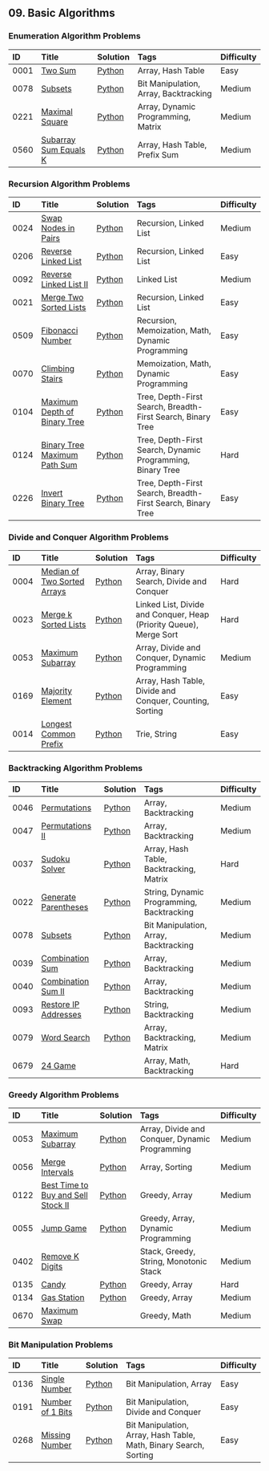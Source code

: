 ## 09. Basic Algorithms

### Enumeration Algorithm Problems

| ID   | Title | Solution | Tags | Difficulty |
| :------ | :------ | :------ | :------ | :------ |
| 0001 | [Two Sum](https://leetcode.com/problems/two-sum/) | [Python](https://github.com/itcharge/LeetCode-Py/blob/main/Solutions/0001.%20%E4%B8%A4%E6%95%B0%E4%B9%8B%E5%92%8C.md) | Array, Hash Table | Easy |
| 0078 | [Subsets](https://leetcode.com/problems/subsets/) | [Python](https://github.com/itcharge/LeetCode-Py/blob/main/Solutions/0078.%20%E5%AD%90%E9%9B%86.md) | Bit Manipulation, Array, Backtracking | Medium |
| 0221 | [Maximal Square](https://leetcode.com/problems/maximal-square/) | [Python](https://github.com/itcharge/LeetCode-Py/blob/main/Solutions/0221.%20%E6%9C%80%E5%A4%A7%E6%AD%A3%E6%96%B9%E5%BD%A2.md) | Array, Dynamic Programming, Matrix | Medium |
| 0560 | [Subarray Sum Equals K](https://leetcode.com/problems/subarray-sum-equals-k/) | [Python](https://github.com/itcharge/LeetCode-Py/blob/main/Solutions/0560.%20%E5%92%8C%E4%B8%BA%20K%20%E7%9A%84%E5%AD%90%E6%95%B0%E7%BB%84.md) | Array, Hash Table, Prefix Sum | Medium |

### Recursion Algorithm Problems

| ID   | Title | Solution | Tags | Difficulty |
| :------ | :------ | :------ | :------ | :------ |
| 0024 | [Swap Nodes in Pairs](https://leetcode.com/problems/swap-nodes-in-pairs/) | [Python](https://github.com/itcharge/LeetCode-Py/blob/main/Solutions/0024.%20%E4%B8%A4%E4%B8%A4%E4%BA%A4%E6%8D%A2%E9%93%BE%E8%A1%A8%E4%B8%AD%E7%9A%84%E8%8A%82%E7%82%B9.md) | Recursion, Linked List | Medium |
| 0206 | [Reverse Linked List](https://leetcode.com/problems/reverse-linked-list/) | [Python](https://github.com/itcharge/LeetCode-Py/blob/main/Solutions/0206.%20%E5%8F%8D%E8%BD%AC%E9%93%BE%E8%A1%A8.md) | Recursion, Linked List | Easy |
| 0092 | [Reverse Linked List II](https://leetcode.com/problems/reverse-linked-list-ii/) | [Python](https://github.com/itcharge/LeetCode-Py/blob/main/Solutions/0092.%20%E5%8F%8D%E8%BD%AC%E9%93%BE%E8%A1%A8%20II.md) | Linked List | Medium |
| 0021 | [Merge Two Sorted Lists](https://leetcode.com/problems/merge-two-sorted-lists/) | [Python](https://github.com/itcharge/LeetCode-Py/blob/main/Solutions/0021.%20%E5%90%88%E5%B9%B6%E4%B8%A4%E4%B8%AA%E6%9C%89%E5%BA%8F%E9%93%BE%E8%A1%A8.md) | Recursion, Linked List | Easy |
| 0509 | [Fibonacci Number](https://leetcode.com/problems/fibonacci-number/) | [Python](https://github.com/itcharge/LeetCode-Py/blob/main/Solutions/0509.%20%E6%96%90%E6%B3%A2%E9%82%A3%E5%A5%91%E6%95%B0.md) | Recursion, Memoization, Math, Dynamic Programming | Easy |
| 0070 | [Climbing Stairs](https://leetcode.com/problems/climbing-stairs/) | [Python](https://github.com/itcharge/LeetCode-Py/blob/main/Solutions/0070.%20%E7%88%AC%E6%A5%BC%E6%A2%AF.md) | Memoization, Math, Dynamic Programming | Easy |
| 0104 | [Maximum Depth of Binary Tree](https://leetcode.com/problems/maximum-depth-of-binary-tree/) | [Python](https://github.com/itcharge/LeetCode-Py/blob/main/Solutions/0104.%20%E4%BA%8C%E5%8F%89%E6%A0%91%E7%9A%84%E6%9C%80%E5%A4%A7%E6%B7%B1%E5%BA%A6.md) | Tree, Depth-First Search, Breadth-First Search, Binary Tree | Easy |
| 0124 | [Binary Tree Maximum Path Sum](https://leetcode.com/problems/binary-tree-maximum-path-sum/) | [Python](https://github.com/itcharge/LeetCode-Py/blob/main/Solutions/0124.%20%E4%BA%8C%E5%8F%89%E6%A0%91%E4%B8%AD%E7%9A%84%E6%9C%80%E5%A4%A7%E8%B7%AF%E5%BE%84%E5%92%8C.md) | Tree, Depth-First Search, Dynamic Programming, Binary Tree | Hard |
| 0226 | [Invert Binary Tree](https://leetcode.com/problems/invert-binary-tree/) | [Python](https://github.com/itcharge/LeetCode-Py/blob/main/Solutions/0226.%20%E7%BF%BB%E8%BD%AC%E4%BA%8C%E5%8F%89%E6%A0%91.md) | Tree, Depth-First Search, Breadth-First Search, Binary Tree | Easy |

### Divide and Conquer Algorithm Problems

| ID   | Title | Solution | Tags | Difficulty |
| :------ | :------ | :------ | :------ | :------ |
| 0004 | [Median of Two Sorted Arrays](https://leetcode.com/problems/median-of-two-sorted-arrays/) | [Python](https://github.com/itcharge/LeetCode-Py/blob/main/Solutions/0004.%20%E5%AF%BB%E6%89%BE%E4%B8%A4%E4%B8%AA%E6%AD%A3%E5%BA%8F%E6%95%B0%E7%BB%84%E7%9A%84%E4%B8%AD%E4%BD%8D%E6%95%B0.md) | Array, Binary Search, Divide and Conquer | Hard |
| 0023 | [Merge k Sorted Lists](https://leetcode.com/problems/merge-k-sorted-lists/) | [Python](https://github.com/itcharge/LeetCode-Py/blob/main/Solutions/0023.%20%E5%90%88%E5%B9%B6%20K%20%E4%B8%AA%E5%8D%87%E5%BA%8F%E9%93%BE%E8%A1%A8.md) | Linked List, Divide and Conquer, Heap (Priority Queue), Merge Sort | Hard |
| 0053 | [Maximum Subarray](https://leetcode.com/problems/maximum-subarray/) | [Python](https://github.com/itcharge/LeetCode-Py/blob/main/Solutions/0053.%20%E6%9C%80%E5%A4%A7%E5%AD%90%E6%95%B0%E7%BB%84%E5%92%8C.md) | Array, Divide and Conquer, Dynamic Programming | Medium |
| 0169 | [Majority Element](https://leetcode.com/problems/majority-element/) | [Python](https://github.com/itcharge/LeetCode-Py/blob/main/Solutions/0169.%20%E5%A4%9A%E6%95%B0%E5%85%83%E7%B4%A0.md) | Array, Hash Table, Divide and Conquer, Counting, Sorting | Easy |
| 0014 | [Longest Common Prefix](https://leetcode.com/problems/longest-common-prefix/) | [Python](https://github.com/itcharge/LeetCode-Py/blob/main/Solutions/0014.%20%E6%9C%80%E9%95%BF%E5%85%AC%E5%85%B1%E5%89%8D%E7%BC%80.md) | Trie, String | Easy |

### Backtracking Algorithm Problems

| ID   | Title | Solution | Tags | Difficulty |
| :------ | :------ | :------ | :------ | :------ |
| 0046 | [Permutations](https://leetcode.com/problems/permutations/) | [Python](https://github.com/itcharge/LeetCode-Py/blob/main/Solutions/0046.%20%E5%85%A8%E6%8E%92%E5%88%97.md) | Array, Backtracking | Medium |
| 0047 | [Permutations II](https://leetcode.com/problems/permutations-ii/) | [Python](https://github.com/itcharge/LeetCode-Py/blob/main/Solutions/0047.%20%E5%85%A8%E6%8E%92%E5%88%97%20II.md) | Array, Backtracking | Medium |
| 0037 | [Sudoku Solver](https://leetcode.com/problems/sudoku-solver/) | [Python](https://github.com/itcharge/LeetCode-Py/blob/main/Solutions/0037.%20%E8%A7%A3%E6%95%B0%E7%8B%AC.md) | Array, Hash Table, Backtracking, Matrix | Hard |
| 0022 | [Generate Parentheses](https://leetcode.com/problems/generate-parentheses/) | [Python](https://github.com/itcharge/LeetCode-Py/blob/main/Solutions/0022.%20%E6%8B%AC%E5%8F%B7%E7%94%9F%E6%88%90.md) | String, Dynamic Programming, Backtracking | Medium |
| 0078 | [Subsets](https://leetcode.com/problems/subsets/) | [Python](https://github.com/itcharge/LeetCode-Py/blob/main/Solutions/0078.%20%E5%AD%90%E9%9B%86.md) | Bit Manipulation, Array, Backtracking | Medium |
| 0039 | [Combination Sum](https://leetcode.com/problems/combination-sum/) | [Python](https://github.com/itcharge/LeetCode-Py/blob/main/Solutions/0039.%20%E7%BB%84%E5%90%88%E6%80%BB%E5%92%8C.md) | Array, Backtracking | Medium |
| 0040 | [Combination Sum II](https://leetcode.com/problems/combination-sum-ii/) | [Python](https://github.com/itcharge/LeetCode-Py/blob/main/Solutions/0040.%20%E7%BB%84%E5%90%88%E6%80%BB%E5%92%8C%20II.md) | Array, Backtracking | Medium |
| 0093 | [Restore IP Addresses](https://leetcode.com/problems/restore-ip-addresses/) | [Python](https://github.com/itcharge/LeetCode-Py/blob/main/Solutions/0093.%20%E5%A4%8D%E5%8E%9F%20IP%20%E5%9C%B0%E5%9D%80.md) | String, Backtracking | Medium |
| 0079 | [Word Search](https://leetcode.com/problems/word-search/) | [Python](https://github.com/itcharge/LeetCode-Py/blob/main/Solutions/0079.%20%E5%8D%95%E8%AF%8D%E6%90%9C%E7%B4%A2.md) | Array, Backtracking, Matrix | Medium |
| 0679 | [24 Game](https://leetcode.com/problems/24-game/) |  | Array, Math, Backtracking | Hard |

### Greedy Algorithm Problems

| ID   | Title | Solution | Tags | Difficulty |
| :------ | :------ | :------ | :------ | :------ |
| 0053 | [Maximum Subarray](https://leetcode.com/problems/maximum-subarray/) | [Python](https://github.com/itcharge/LeetCode-Py/blob/main/Solutions/0053.%20%E6%9C%80%E5%A4%A7%E5%AD%90%E6%95%B0%E7%BB%84%E5%92%8C.md) | Array, Divide and Conquer, Dynamic Programming | Medium |
| 0056 | [Merge Intervals](https://leetcode.com/problems/merge-intervals/) | [Python](https://github.com/itcharge/LeetCode-Py/blob/main/Solutions/0056.%20%E5%90%88%E5%B9%B6%E5%8C%BA%E9%97%B4.md) | Array, Sorting | Medium |
| 0122 | [Best Time to Buy and Sell Stock II](https://leetcode.com/problems/best-time-to-buy-and-sell-stock-ii/) | [Python](https://github.com/itcharge/LeetCode-Py/blob/main/Solutions/0122.%20%E4%B9%B0%E5%8D%96%E8%82%A1%E7%A5%A8%E7%9A%84%E6%9C%80%E4%BD%B3%E6%97%B6%E6%9C%BA%20II.md) | Greedy, Array | Medium |
| 0055 | [Jump Game](https://leetcode.com/problems/jump-game/) | [Python](https://github.com/itcharge/LeetCode-Py/blob/main/Solutions/0055.%20%E8%B7%B3%E8%B7%83%E6%B8%B8%E6%88%8F.md) | Greedy, Array, Dynamic Programming | Medium |
| 0402 | [Remove K Digits](https://leetcode.com/problems/remove-k-digits/) |  | Stack, Greedy, String, Monotonic Stack | Medium |
| 0135 | [Candy](https://leetcode.com/problems/candy/) | [Python](https://github.com/itcharge/LeetCode-Py/blob/main/Solutions/0135.%20%E5%88%86%E5%8F%91%E7%B3%96%E6%9E%9C.md) | Greedy, Array | Hard |
| 0134 | [Gas Station](https://leetcode.com/problems/gas-station/) | [Python](https://github.com/itcharge/LeetCode-Py/blob/main/Solutions/0134.%20%E5%8A%A0%E6%B2%B9%E7%AB%99.md) | Greedy, Array | Medium |
| 0670 | [Maximum Swap](https://leetcode.com/problems/maximum-swap/) |  | Greedy, Math | Medium |

### Bit Manipulation Problems

| ID   | Title | Solution | Tags | Difficulty |
| :------ | :------ | :------ | :------ | :------ |
| 0136 | [Single Number](https://leetcode.com/problems/single-number/) | [Python](https://github.com/itcharge/LeetCode-Py/blob/main/Solutions/0136.%20%E5%8F%AA%E5%87%BA%E7%8E%B0%E4%B8%80%E6%AC%A1%E7%9A%84%E6%95%B0%E5%AD%97.md) | Bit Manipulation, Array | Easy |
| 0191 | [Number of 1 Bits](https://leetcode.com/problems/number-of-1-bits/) | [Python](https://github.com/itcharge/LeetCode-Py/blob/main/Solutions/0191.%20%E4%BD%8D1%E7%9A%84%E4%B8%AA%E6%95%B0.md) | Bit Manipulation, Divide and Conquer | Easy |
| 0268 | [Missing Number](https://leetcode.com/problems/missing-number/) | [Python](https://github.com/itcharge/LeetCode-Py/blob/main/Solutions/0268.%20%E4%B8%A2%E5%A4%B1%E7%9A%84%E6%95%B0%E5%AD%97.md) | Bit Manipulation, Array, Hash Table, Math, Binary Search, Sorting | Easy |